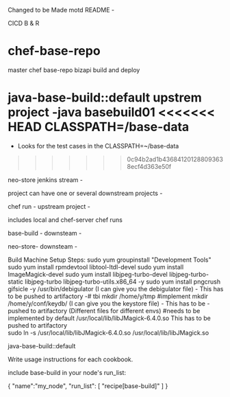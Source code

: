 Changed to be Made 
motd README - 


CICD B & R


# chef-base-repo
master chef base-repo bizapi build and deploy

java-base-build::default
upstrem project -java basebuild01
<<<<<<< HEAD
CLASSPATH=/base-data
=======
 - Looks for the test cases in the CLASSPATH=~/base-data
>>>>>>> 0c94b2ad1b436841201288093638ecf4d363e50f

neo-store jenkins stream - 

project can have one or several downstream projects  -

chef run - upstream project -

includes local and chef-server chef runs

base-build - downsteam  - 

neo-store-  downsteam - 





Build Machine Setup Steps:
sudo yum groupinstall "Development Tools"
sudo yum install rpmdevtool libtool-ltdl-devel
sudo yum install ImageMagick-devel
sudo yum install libjpeg-turbo-devel libjpeg-turbo-static libjpeg-turbo  libjpeg-turbo-utils.x86_64 -y
 sudo yum install pngcrush gifsicle -y
/usr/bin/debigulator (I can give you the debigulator file) - This has to be pushed to artifactory    -# tbi 
mkdir /home/y/tmp   #implement 
mkdir /home/y/conf/keydb/ (I can give you the keystore file) - This has to be   - pushed to artifactory  (Different files for different envs)
#needs to be implemented by default 
/usr/local/lib/libJMagick-6.4.0.so This has to be pushed to artifactory  
sudo ln -s  /usr/local/lib/libJMagick-6.4.0.so /usr/local/lib/libJMagick.so


java-base-build::default

Write usage instructions for each cookbook.

include base-build in your node's run_list:

{
  "name":"my_node",
  "run_list": [
    "recipe[base-build]"
  ]
}
